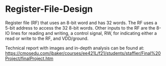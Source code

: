 # Register-File-Design
Register file (RF) that uses an 8-bit word and has 32 words. The RF uses a 5-bit address to access the 32 8-bit words. Other inputs to the RF are the 8-IO lines for reading and writing, a control signal, RW, for indicating either a read or write to the RF, and VDD/ground.

Technical report with images and in-depth analysis can be found at: https://cmosedu.com/jbaker/courses/ee421L/f21/students/staffier/Final%20Project/finalProject.htm
